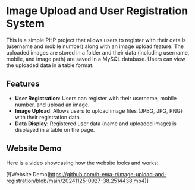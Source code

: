 # Image Upload and User Registration System

This is a simple PHP project that allows users to register with their details (username and mobile number) along with an image upload feature. The uploaded images are stored in a folder and their data (including username, mobile, and image path) are saved in a MySQL database. Users can view the uploaded data in a table format.

## Features
- **User Registration**: Users can register with their username, mobile number, and upload an image.
- **Image Upload**: Allows users to upload image files (JPEG, JPG, PNG) with their registration data.
- **Data Display**: Registered user data (name and uploaded image) is displayed in a table on the page.


## Website Demo

Here is a video showcasing how the website looks and works:

[![Website Demo]https://github.com/h-ema-r/Image-upload-and-registration/blob/main/20241125-0927-38.2514438.mp4)]
